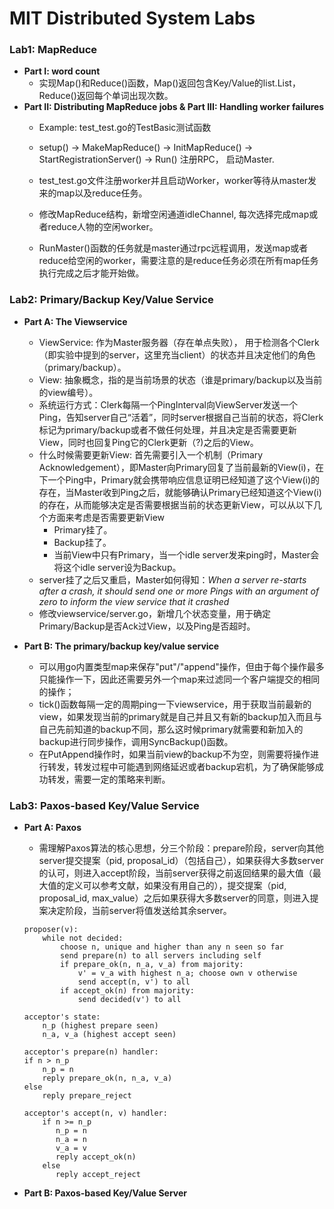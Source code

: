 # MIT Distributed System Labs

### Lab1: MapReduce

- **Part I: word count**
    - 实现Map()和Reduce()函数，Map()返回包含Key/Value的list.List，Reduce()返回每个单词出现次数。
- **Part II: Distributing MapReduce jobs & Part III: Handling worker failures**
    - Example: test_test.go的TestBasic测试函数
    - setup() -> MakeMapReduce() -> InitMapReduce() -> StartRegistrationServer() -> Run() 注册RPC， 启动Master.

    - test_test.go文件注册worker并且启动Worker，worker等待从master发来的map以及reduce任务。
    - 修改MapReduce结构，新增空闲通道idleChannel, 每次选择完成map或者reduce人物的空闲worker。
    - RunMaster()函数的任务就是master通过rpc远程调用，发送map或者reduce给空闲的worker，需要注意的是reduce任务必须在所有map任务执行完成之后才能开始做。


### Lab2: Primary/Backup Key/Value Service
- **Part A: The Viewservice**
    - ViewService: 作为Master服务器（存在单点失败）， 用于检测各个Clerk（即实验中提到的server，这里充当client）的状态并且决定他们的角色（primary/backup）。
    - View: 抽象概念，指的是当前场景的状态（谁是primary/backup以及当前的view编号）。
    - 系统运行方式：Clerk每隔一个PingInterval向ViewServer发送一个Ping，告知server自己“活着”，同时server根据自己当前的状态，将Clerk标记为primary/backup或者不做任何处理，并且决定是否需要更新View，同时也回复Ping它的Clerk更新（?)之后的View。
    - 什么时候需要更新View: 首先需要引入一个机制（Primary Acknowledgement），即Master向Primary回复了当前最新的View(i)，在下一个Ping中，Primary就会携带响应信息证明已经知道了这个View(i)的存在，当Master收到Ping之后，就能够确认Primary已经知道这个View(i)的存在，从而能够决定是否需要根据当前的状态更新View，可以从以下几个方面来考虑是否需要更新View
        - Primary挂了。
        - Backup挂了。
        - 当前View中只有Primary，当一个idle server发来ping时，Master会将这个idle server设为Backup。
    - server挂了之后又重启，Master如何得知：*When a server re-starts after a crash, it should send one or more Pings with an argument of zero to inform the view service that it crashed*
    - 修改viewservice/server.go，新增几个状态变量，用于确定Primary/Backup是否Ack过View，以及Ping是否超时。
    
- **Part B: The primary/backup key/value service**
    - 可以用go内置类型map来保存"put"/"append"操作，但由于每个操作最多只能操作一下，因此还需要另外一个map来过滤同一个客户端提交的相同的操作；
    - tick()函数每隔一定的周期ping一下viewservice，用于获取当前最新的view，如果发现当前的primary就是自己并且又有新的backup加入而且与自己先前知道的backup不同，那么这时候primary就需要和新加入的backup进行同步操作，调用SyncBackup()函数。
    - 在PutAppend操作时，如果当前view的backup不为空，则需要将操作进行转发，转发过程中可能遇到网络延迟或者backup宕机，为了确保能够成功转发，需要一定的策略来判断。
    
### Lab3: Paxos-based Key/Value Service
- **Part A: Paxos**
    - 需理解Paxos算法的核心思想，分三个阶段：prepare阶段，server向其他server提交提案（pid, proposal_id）（包括自己），如果获得大多数server的认可，则进入accept阶段，当前server获得之前返回结果的最大值（最大值的定义可以参考文献，如果没有用自己的），提交提案（pid, proposal_id, max_value）之后如果获得大多数server的同意，则进入提案决定阶段，当前server将值发送给其余server。
    
    ```
    proposer(v):
        while not decided:
            choose n, unique and higher than any n seen so far
            send prepare(n) to all servers including self
            if prepare_ok(n, n_a, v_a) from majority:
                v' = v_a with highest n_a; choose own v otherwise
                send accept(n, v') to all
            if accept_ok(n) from majority:
                send decided(v') to all

    acceptor's state:
        n_p (highest prepare seen)
        n_a, v_a (highest accept seen)

    acceptor's prepare(n) handler:
    if n > n_p
        n_p = n
        reply prepare_ok(n, n_a, v_a)
    else
        reply prepare_reject

    acceptor's accept(n, v) handler:
        if n >= n_p
           n_p = n
           n_a = n
           v_a = v
           reply accept_ok(n)
        else
           reply accept_reject
   
    ```
    
- **Part B: Paxos-based Key/Value Server**


    